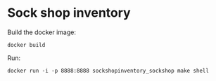 # Sock shop inventory

Build the docker image:

```
docker build
```

Run:

```
docker run -i -p 8888:8888 sockshopinventory_sockshop make shell
```
